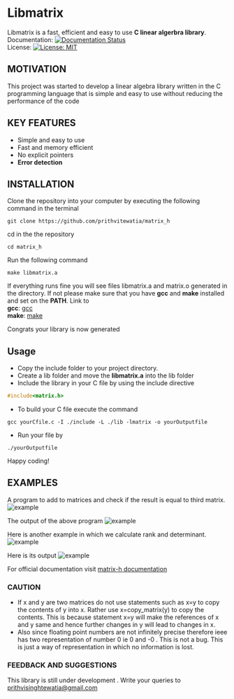 # Libmatrix

Libmatrix is a fast, efficient and easy to use **C linear algerbra library**.  
Documentation: [![Documentation Status](https://readthedocs.org/projects/matrix-h/badge/?version=latest)](https://matrix-h.readthedocs.io/en/latest/?badge=latest)  
License: [![License: MIT](https://img.shields.io/badge/License-MIT-yellow.svg)](https://opensource.org/licenses/MIT)

## MOTIVATION

This project was started to develop a linear algebra library written in the C programming language
that is simple and easy to use without reducing the performance of the code

## KEY FEATURES

- Simple and easy to use
- Fast and memory efficient
- No explicit pointers
- **Error detection**

## INSTALLATION

Clone the repository into your computer by executing the following command in the terminal 
```
git clone https://github.com/prithvitewatia/matrix_h
```

cd in the the repository
```
cd matrix_h
```

Run the following command
```
make libmatrix.a
```

If everything runs fine you will see files libmatrix.a and matrix.o generated in the directory.
If not please make sure that you have **gcc** and **make** installed and set on the **PATH**.
Link to  
**gcc**: [gcc](https://sourceforge.net/projects/mingw-w64/)  
**make**: [make](https://sourceforge.net/projects/gnuwin32/files/make/3.81/make-3.81.exe/download?use_mirror=excellmedia&download=)

Congrats your library is now generated

## Usage
- Copy the include folder to your project directory.
- Create a lib folder and move the **libmatrix.a** into the lib folder
- Include the library in your C file by using the include directive
```C
#include<matrix.h>
```
- To build your C file execute the command
```
gcc yourCfile.c -I ./include -L ./lib -lmatrix -o yourOutputfile
```
- Run your file by
```
./yourOutputfile
```

Happy coding!

## EXAMPLES

A program to add to matrices and check if the result is equal to third matrix.
![example](https://github.com/prithvitewatia/matrix_h/blob/master/doc_images/matrix_add_example_code.png?raw=true)

The output of the above program
![example](https://github.com/prithvitewatia/matrix_h/blob/master/doc_images/matrix_add_output.png?raw=true)

Here is another example in which we calculate rank and determinant.
![example](https://github.com/prithvitewatia/matrix_h/blob/master/doc_images/rank_det_example.png?raw=true)

Here is its output
![example](https://github.com/prithvitewatia/matrix_h/blob/master/doc_images/rank_det_output.png?raw=true)

For official documentation visit [matrix-h documentation](https://matrix-h.readthedocs.io/en/latest/?badge=latest)

### CAUTION
- If x and y are two matrices do not use statements such as x=y to copy the contents of y into x.
Rather use x=copy_matrix(y) to copy the contents. This is because statement x=y will make the references of
x and y same and hence further changes in y will lead to changes in x.
- Also since floating point numbers are not infinitely precise therefore ieee has two representation of 
number 0 ie 0 and -0 . This is not a bug. This is just a way of representation in which no information is lost.

### FEEDBACK AND SUGGESTIONS
This library is still under development .
Write your queries to prithvisinghtewatia@gmail.com
